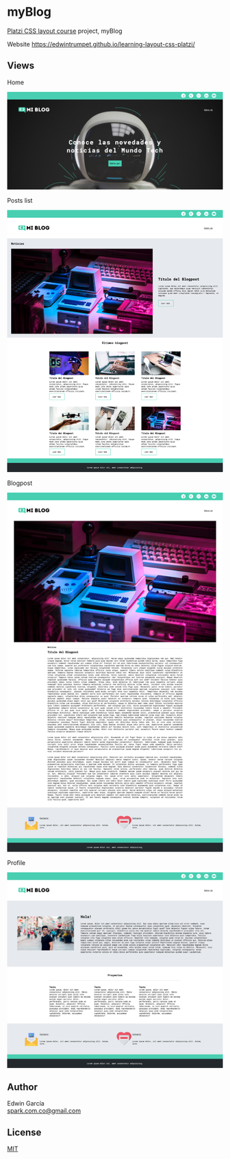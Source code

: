 # myBlog

[Platzi CSS layout course](https://platzi.com/clases/practico-css/) project, myBlog

Website https://edwintrumpet.github.io/learning-layout-css-platzi/

## Views

Home

![home](./assets/home-screen.png)

Posts list

![post list](./assets/blog-list-screen.png)

Blogpost

![blogpost](./assets/blogpost-screen.png)

Profile

![profile](./assets/profile-screen.png)

## Author

Edwin García  
spark.com.co@gmail.com

## License

[MIT](./LICENSE)
